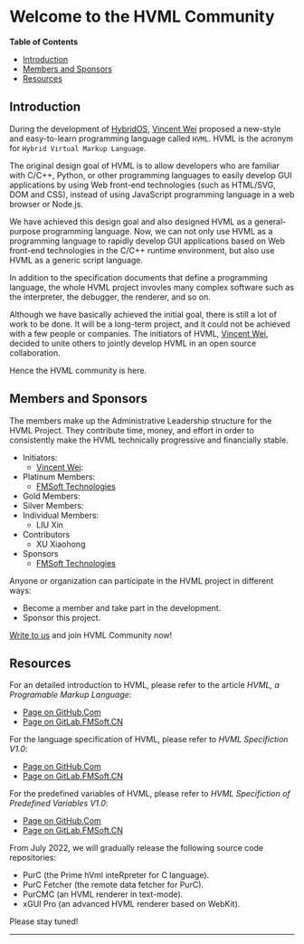 # Welcome to the HVML Community

**Table of Contents**

[//]:# (START OF TOC)

- [Introduction](#introduction)
- [Members and Sponsors](#members-and-sponsors)
- [Resources](#resources)

[//]:# (END OF TOC)

## Introduction

During the development of [HybridOS], [Vincent Wei] proposed a new-style
and easy-to-learn programming language called `HVML`. HVML is the acronym for
`Hybrid Virtual Markup Language`.

The original design goal of HVML is to allow developers who are familiar with
C/C++, Python, or other programming languages to easily develop GUI applications
by using Web front-end technologies (such as HTML/SVG, DOM and CSS), instead of
using JavaScript programming language in a web browser or Node.js.

We have achieved this design goal and also designed HVML as a
general-purpose programming language. Now, we can not only use HVML as
a programming language to rapidly develop GUI applications based on Web
front-end technologies in the C/C++ runtime environment, but also use HVML
as a generic script language.

In addition to the specification documents that define a programming language,
the whole HVML project invovles many complex software such as the interpreter,
the debugger, the renderer, and so on.

Although we have basically achieved the initial goal, there is still a lot of
work to be done. It will be a long-term project, and it could not be achieved
with a few people or companies. The initiators of HVML, [Vincent Wei], decided
to unite others to jointly develop HVML in an open source collaboration.

Hence the HVML community is here.

## Members and Sponsors

The members make up the Administrative Leadership structure for the HVML Project.
They contribute time, money, and effort in order to consistently make the HVML
technically progressive and financially stable.

- Initiators:
   - [Vincent Wei]:
- Platinum Members:
   - [FMSoft Technologies]
- Gold Members:
- Silver Members:
- Individual Members:
   - LIU Xin
- Contributors
   - XU Xiaohong
- Sponsors
   - [FMSoft Technologies]

Anyone or organization can participate in the HVML project in different ways:

- Become a member and take part in the development.
- Sponsor this project.

[Write to us](mailto:tobesponsor@fmsoft.cn) and join HVML Community now!

## Resources

For an detailed introduction to HVML, please refer to the article
_HVML, a Programable Markup Language_:

- [Page on GitHub.Com](https://github.com/HVML/hvml-docs/blob/master/en/an-introduction-to-hvml-en.md)
- [Page on GitLab.FMSoft.CN](https://gitlab.fmsoft.cn/hvml/hvml-docs/-/blob/master/en/an-introduction-to-hvml-en.md)

For the language specification of HVML, please refer to _HVML Specifiction V1.0_:

- [Page on GitHub.Com](https://github.com/HVML/hvml-docs/blob/master/zh/hvml-spec-v1.0-zh.md)
- [Page on GitLab.FMSoft.CN](https://gitlab.fmsoft.cn/hvml/hvml-docs/blob/master/zh/hvml-spec-v1.0-zh.md)

For the predefined variables of HVML, please refer to _HVML Specifiction of Predefined Variables V1.0_:

- [Page on GitHub.Com](https://github.com/HVML/hvml-docs/blob/master/zh/hvml-spec-predefined-variables-v1.0-zh.md)
- [Page on GitLab.FMSoft.CN](https://gitlab.fmsoft.cn/hvml/hvml-docs/blob/master/zh/hvml-spec-predefined-variables-v1.0-zh.md)

From July 2022, we will gradually release the following source code repositories:

- PurC (the Prime hVml inteRpreter for C language).
- PurC Fetcher (the remote data fetcher for PurC).
- PurCMC (an HVML renderer in text-mode).
- xGUI Pro (an advanced HVML renderer based on WebKit).

Please stay tuned!

---

[Beijing FMSoft Technologies Co., Ltd.]: https://www.fmsoft.cn
[FMSoft Technologies]: https://www.fmsoft.cn
[FMSoft]: https://www.fmsoft.cn
[HybridOS]: https://hybridos.fmsoft.cn

[HVML]: https://github.com/HVML
[MiniGUI]: http:/www.minigui.com
[WebKit]: https://webkit.org

[Vincent Wei]: https://github.com/VincentWei

